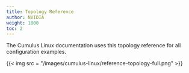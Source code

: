 ```yaml
---
title: Topology Reference
author: NVIDIA
weight: 1800
toc: 2
---
```

The Cumulus Linux documentation uses this topology reference for all configuration examples.
<!-- vale off -->
{{< img src = "/images/cumulus-linux/reference-topology-full.png" >}}
<!-- vale on -->